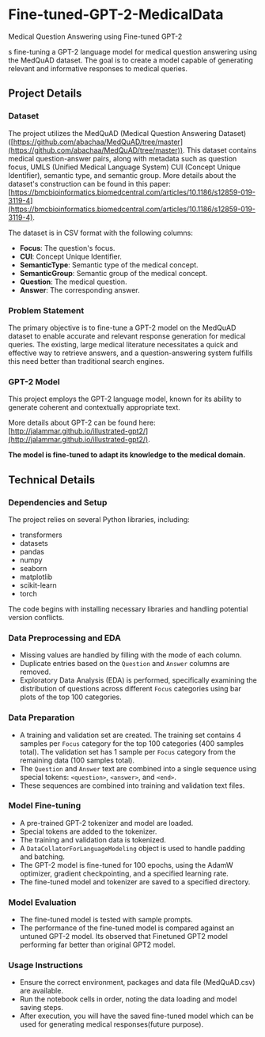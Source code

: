 # Fine-tuned-GPT-2-MedicalData
Medical Question Answering using Fine-tuned GPT-2


s fine-tuning a GPT-2 language model for medical question answering using the MedQuAD dataset.  The goal is to create a model capable of generating relevant and informative responses to medical queries.

## Project Details

### Dataset

The project utilizes the MedQuAD (Medical Question Answering Dataset) ([https://github.com/abachaa/MedQuAD/tree/master](https://github.com/abachaa/MedQuAD/tree/master)).  This dataset contains medical question-answer pairs, along with metadata such as question focus, UMLS (Unified Medical Language System) CUI (Concept Unique Identifier), semantic type, and semantic group.  More details about the dataset's construction can be found in this paper: [https://bmcbioinformatics.biomedcentral.com/articles/10.1186/s12859-019-3119-4](https://bmcbioinformatics.biomedcentral.com/articles/10.1186/s12859-019-3119-4).

The dataset is in CSV format with the following columns:

- **Focus**: The question's focus.
- **CUI**: Concept Unique Identifier.
- **SemanticType**: Semantic type of the medical concept.
- **SemanticGroup**: Semantic group of the medical concept.
- **Question**: The medical question.
- **Answer**: The corresponding answer.


### Problem Statement

The primary objective is to fine-tune a GPT-2 model on the MedQuAD dataset to enable accurate and relevant response generation for medical queries.  The existing, large medical literature necessitates a quick and effective way to retrieve answers, and a question-answering system fulfills this need better than traditional search engines.

### GPT-2 Model

This project employs the GPT-2 language model, known for its ability to generate coherent and contextually appropriate text.  

More details about GPT-2 can be found here: [http://jalammar.github.io/illustrated-gpt2/](http://jalammar.github.io/illustrated-gpt2/). 

**The model is fine-tuned to adapt its knowledge to the medical domain.**

## Technical Details

### Dependencies and Setup

The project relies on several Python libraries, including:

- transformers
- datasets
- pandas
- numpy
- seaborn
- matplotlib
- scikit-learn
- torch


The code begins with installing necessary libraries and handling potential version conflicts.

### Data Preprocessing and EDA

- Missing values are handled by filling with the mode of each column.
- Duplicate entries based on the `Question` and `Answer` columns are removed.
- Exploratory Data Analysis (EDA) is performed, specifically examining the distribution of questions across different `Focus` categories using bar plots of the top 100 categories.


### Data Preparation

- A training and validation set are created.  The training set contains 4 samples per `Focus` category for the top 100 categories (400 samples total). The validation set has 1 sample per `Focus` category from the remaining data (100 samples total).
- The `Question` and `Answer` text are combined into a single sequence using special tokens: `<question>`, `<answer>`, and `<end>`.
- These sequences are combined into training and validation text files.


### Model Fine-tuning

- A pre-trained GPT-2 tokenizer and model are loaded.
- Special tokens are added to the tokenizer.
- The training and validation data is tokenized.
- A `DataCollatorForLanguageModeling` object is used to handle padding and batching.
- The GPT-2 model is fine-tuned for 100 epochs, using the AdamW optimizer, gradient checkpointing, and a specified learning rate.
- The fine-tuned model and tokenizer are saved to a specified directory.


### Model Evaluation

- The fine-tuned model is tested with sample prompts.
- The performance of the fine-tuned model is compared against an untuned GPT-2 model.  Its observed that Finetuned GPT2 model performing far better than original GPT2 model.  

### Usage Instructions
* Ensure the correct environment, packages and data file (MedQuAD.csv) are available.
* Run the notebook cells in order, noting the data loading and model saving steps.
* After execution, you will have the saved fine-tuned model which can be used for generating medical responses(future purpose).
